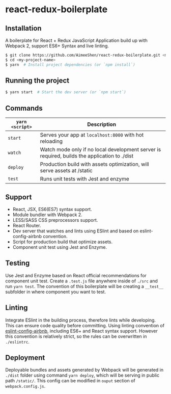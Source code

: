 # react-redux-boilerplate

## Installation
A boilerplate for React + Redux JavaScript Application build up with Webpack 2, support ES6+ Syntax and live linting.

```bash
$ git clone https://github.com/AimeeShen/react-redux-boilerplate.git <my-project-name>
$ cd <my-project-name>
$ yarn  # Install project dependencies (or `npm install`)
```

## Running the project

```bash
$ yarn start  # Start the dev server (or `npm start`)
```

## Commands 
|`yarn <script>`    |Description|
|-------------------|-----------|
|`start`            |Serves your app at `localhost:8000` with hot reloading|
|`watch`            |Watch mode only if no local development server is required, builds the application to ./dist  |
|`deploy`           |Production build with assets optimization, will serve assets at /static  |
|`test`             |Runs unit tests with Jest and enzyme|

## Support
* React, JSX, ES6(ES7) syntax support.
* Module bundler with Webpack 2.
* LESS/SASS CSS preprocessors support.
* React Router.
* Dev server that watches and lints using ESlint and based on eslint-config-airbnb convention.
* Script for production build that optimize assets.
* Component unit test using Jest and Enzyme.

## Testing
Use Jest and Enzyme based on React official recommendations for component unit test. Create a `.test.js` file anywhere inside of `./src` and run `yarn test`. The convention of this boilerplate will be creating a `__test__` subfolder in where component you want to test. 

## Linting
Integrate ESlint in the building process, therefore lints while developing. This can ensure code quality before committing. Using linting convention of [eslint-config-airbnb](https://github.com/airbnb/javascript/tree/master/packages/eslint-config-airbnb), including ES6+ and React syntax support. However this convention is relatively strict, so the rules can be overwritten in `./eslintrc`.

## Deployment
Deployable bundles and assets generated by Webpack will be generated in `./dist` folder using command `yarn deploy`, which will be serving in public path `/static/`. This config can be modified in `ouput` section of `webpack.config.js`. 









